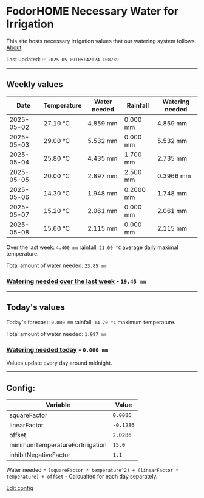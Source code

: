 # FodorHOME Necessary Water for Irrigation

This site hosts necessary irrigation values that our watering system follows. [About](https://github.com/redyau/irrigation)

Last updated: ✅ `2025-05-09T05:42:24.108739`

---

## Weekly values

| Date | Temperature | Water needed | Rainfall | Watering needed |
|-----|-----|-----|-----|-----|
| 2025-05-02 | 27.10 °C | 4.859 mm | 0.000 mm | 4.859 mm |
| 2025-05-03 | 29.00 °C | 5.532 mm | 0.000 mm | 5.532 mm |
| 2025-05-04 | 25.80 °C | 4.435 mm | 1.700 mm | 2.735 mm |
| 2025-05-05 | 20.00 °C | 2.897 mm | 2.500 mm | 0.3966 mm |
| 2025-05-06 | 14.30 °C | 1.948 mm | 0.2000 mm | 1.748 mm |
| 2025-05-07 | 15.20 °C | 2.061 mm | 0.000 mm | 2.061 mm |
| 2025-05-08 | 15.60 °C | 2.115 mm | 0.000 mm | 2.115 mm |


Over the last week: `4.400 mm` rainfall, `21.00 °C` average daily maximal temperature.

Total amount of water needed: `23.85 mm`

### [Watering needed over the last week](lastweek.txt) - `19.45 mm`

---

## Today's values

Today's forecast: `0.000 mm` rainfall, `14.70 °C` maximum temperature.

Total amount of water needed: `1.997 mm`

### [Watering needed today](today.txt) - `0.000 mm`

Values update every day around midnight.

---

## Config:

| Variable | Value |
|-----|-----|
| squareFactor | `0.0086` |
| linearFactor | `-0.1286` |
| offset | `2.0286` |
| minimumTemperatureForIrrigation | `15.0` |
| inhibitNegativeFactor | `1.1` |

Water needed = `(squareFactor * temperature^2) + (linearFactor * temperature) + offset` - Calcualted for each day separately.

[Edit config](https://github.com/RedyAu/irrigation/edit/main/config.json)
